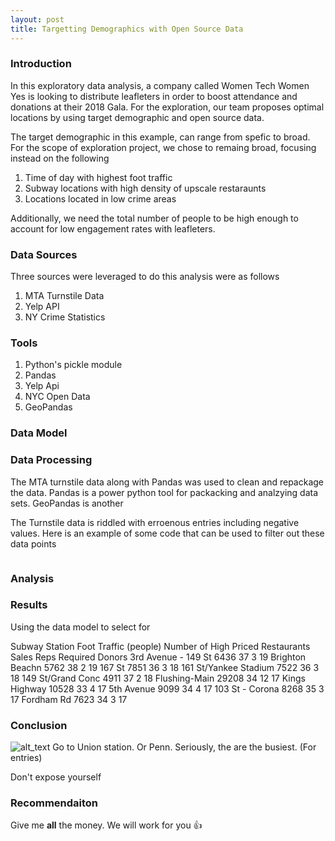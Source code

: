 ```yaml
---
layout: post
title: Targetting Demographics with Open Source Data
---
```

### Introduction
In this exploratory data analysis, a company called Women Tech Women Yes is looking to distribute 
leafleters in order to boost attendance and donations at their 2018 Gala. For the exploration, 
our team proposes optimal locations by using target demographic and open source data.

The target demographic in this example, can range from spefic to broad. 
For the scope of exploration project, we chose to remaing broad, focusing instead on the following

1. Time of day with highest foot traffic
2. Subway locations with high density of upscale restaraunts
3. Locations located in low crime areas  
 
Additionally, we need the total number of people to be high enough
to account for low engagement rates with leafleters.  

### Data Sources
Three sources were leveraged to do this analysis were as follows
1. MTA Turnstile Data 
2. Yelp API
3. NY Crime Statistics 

### Tools
1) Python's pickle module
2) Pandas
3) Yelp Api
4) NYC Open Data 
5) GeoPandas

### Data Model


### Data Processing
The MTA turnstile data along with Pandas was used to clean and repackage the 
data. Pandas is a power python tool for packacking and analzying data sets. GeoPandas is another

The Turnstile data is riddled with erroenous entries including negative values. Here is an example
of some code that can be used to filter out these data points
```python

```


### Analysis

### Results
Using the data model to select for 

Subway Station	Foot Traffic (people)	Number of High Priced Restaurants	Sales Reps Required	Donors
3rd Avenue - 149 St	6436	37	3	19
Brighton Beachn	5762	38	2	19
167 St	7851	36	3	18
161 St/Yankee Stadium	7522	36	3	18
149 St/Grand Conc	4911	37	2	18
Flushing-Main	29208	34	12	17
Kings Highway	10528	33	4	17
5th Avenue	9099	34	4	17
103 St - Corona	8268	35	3	17
Fordham Rd	7623	34	3	17
### Conclusion
![alt_text](http://zwmiller.com/projects/images/monte_carlo/part5/business_impact.png)
Go to Union station. Or Penn. Seriously, the are the busiest.
(For entries)

Don't expose yourself

### Recommendaiton

Give me **all** the money. We will work for you :thumbsup:


